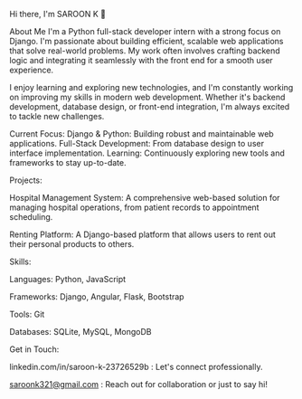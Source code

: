 Hi there, I'm SAROON K 👋

About Me
I'm a Python full-stack developer intern with a strong focus on Django. I'm passionate about building efficient, scalable web applications that solve real-world problems. My work often involves crafting backend logic and integrating it seamlessly with the front end for a smooth user experience.

I enjoy learning and exploring new technologies, and I'm constantly working on improving my skills in modern web development. Whether it's backend development, database design, or front-end integration, I'm always excited to tackle new challenges.

Current Focus:
Django & Python: Building robust and maintainable web applications.
Full-Stack Development: From database design to user interface implementation.
Learning: Continuously exploring new tools and frameworks to stay up-to-date.

Projects:

Hospital Management System: A comprehensive web-based solution for managing hospital operations, from patient records to appointment scheduling.

Renting Platform: A Django-based platform that allows users to rent out their personal products to others.

Skills:

Languages: Python, JavaScript

Frameworks: Django, Angular, Flask, Bootstrap

Tools: Git

Databases: SQLite, MySQL, MongoDB

Get in Touch:

linkedin.com/in/saroon-k-23726529b : Let's connect professionally.

saroonk321@gmail.com : Reach out for collaboration or just to say hi!

<!---
saroonk/saroonk is a ✨ special ✨ repository because its `README.md` (this file) appears on your GitHub profile.
You can click the Preview link to take a look at your changes.
--->
